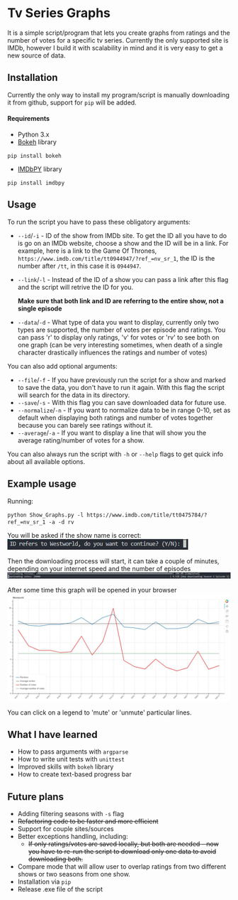 # Tv Series Graphs
It is a simple script/program that lets you create graphs from ratings and the number of votes for a specific tv series. Currently the only supported site is IMDb, however I build it with scalability in mind and it is very easy to get a new source of data.

## Installation
Currently the only way to install my program/script is manually downloading it from github, support for `pip` will be added.

#### Requirements
* Python 3.x
* [Bokeh](https://bokeh.pydata.org/en/latest/) library 
```
pip install bokeh
```
* [IMDbPY](https://github.com/alberanid/imdbpy) library 
```
pip install imdbpy
```

## Usage
To run the script you have to pass these obligatory arguments:
* `--id`/`-i` - ID of the show from IMDb site. To get the ID all you have to do is go on an IMDb website, choose a show and the ID will be in a link. For example, here is a link to the Game Of Thrones, `https://www.imdb.com/title/tt0944947/?ref_=nv_sr_1`, the ID is the number after `/tt`, in this case it is `0944947`.
* `--link`/`-l` - Instead of the ID of a show you can pass a link after this flag and the script will retrive the ID for you.

    **Make sure that both link and ID are referring to the entire show, not a single episode** 

* `--data`/`-d` - What type of data you want to display, currently only two types are supported, the number of votes per episode and ratings. You can pass 'r' to display only ratings, 'v' for votes or 'rv' to see both on one graph (can be very interesting sometimes, when death of a single character drastically influences the ratings and number of votes)

You can also add optional arguments:
* `--file`/`-f` - If you have previously run the script for a show and marked to save the data, you don't have to run it again. With this flag the script will search for the data in its directory.
* `--save`/`-s` - With this flag you can save downloaded data for future use.
* `--normalize`/`-n` - If you want to normalize data to be in range 0-10, set as default when displaying both ratings and number of votes together because you can barely see ratings without it.
* `--average`/`-a` - If you want to display a line that will show you the average rating/number of votes for a show.


You can also always run the script with `-h` or `--help` flags to get quick info about all available options.

## Example usage
Running:
```
python Show_Graphs.py -l https://www.imdb.com/title/tt0475784/?ref_=nv_sr_1 -a -d rv
```
You will be asked if the show name is correct:
![](https://github.com/kubapilch/Show-Details/blob/master/examples/sure.png)

Then the downloading process will start, it can take a couple of minutes, depending on your internet speed and the number of episodes
![](https://github.com/kubapilch/Show-Details/blob/master/examples/downloading.png)

After some time this graph will be opened in your browser
![](https://github.com/kubapilch/Show-Details/blob/master/examples/graph.png)

You can click on a legend to 'mute' or 'unmute' particular lines. 

## What I have learned
* How to pass arguments with `argparse`
* How to write unit tests with `unittest`
* Improved skills with `bokeh` library
* How to create text-based progress bar

## Future plans
* Adding filtering seasons with `-s` flag
* ~~Refactoring code to be faster and more efficient~~
* Support for couple sites/sources
* Better exceptions handling, including:
    * ~~If only ratings/votes are saved locally, but both are needed - now you have to re-run the script to download only one data to avoid downloading both.~~
* Compare  mode that will allow user to overlap ratings from two different shows or two seasons from one show.
* Installation via `pip`
* Release .exe file of the script